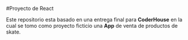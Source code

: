 #Proyecto de React

Este repositorio esta basado en una entrega final para **CoderHouse** en la cual se tomo como proyecto ficticio una **App** de venta de productos de skate. 

